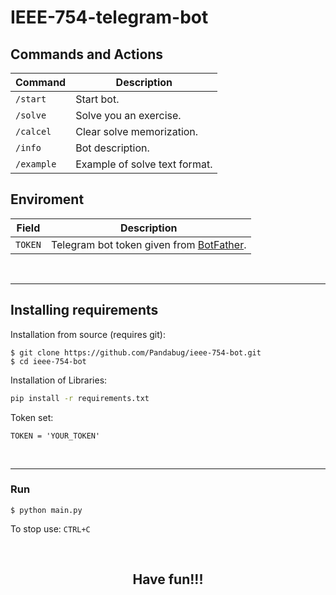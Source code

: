 # IEEE-754-telegram-bot

## Commands and Actions

| Command        | Description                                  |
| -------------- | -------------------------------------------- |
| `/start`       | Start bot.                                   |
| `/solve`       | Solve you an exercise.                       |
| `/calcel`      | Clear solve memorization.                    |
| `/info`        | Bot description.                             |
| `/example`     | Example of solve text format.                |

## Enviroment

| Field              | Description                                                        |
| ------------------ | ------------------------------------------------------------------ |
| `TOKEN`            | Telegram bot token given from [BotFather](https://t.me/botfather). |

<br />
<hr />

## Installing requirements

Installation from source (requires git):

```
$ git clone https://github.com/Pandabug/ieee-754-bot.git
$ cd ieee-754-bot
```

Installation of Libraries:

```bash
pip install -r requirements.txt
```

Token set:
```
TOKEN = 'YOUR_TOKEN'
```

<br />
<hr />

### Run

```
$ python main.py
```

To stop use: `CTRL+C`

<br />

<div align="center">
  <h2>
    <b>Have fun!!!</b>
  </h2>
</div>